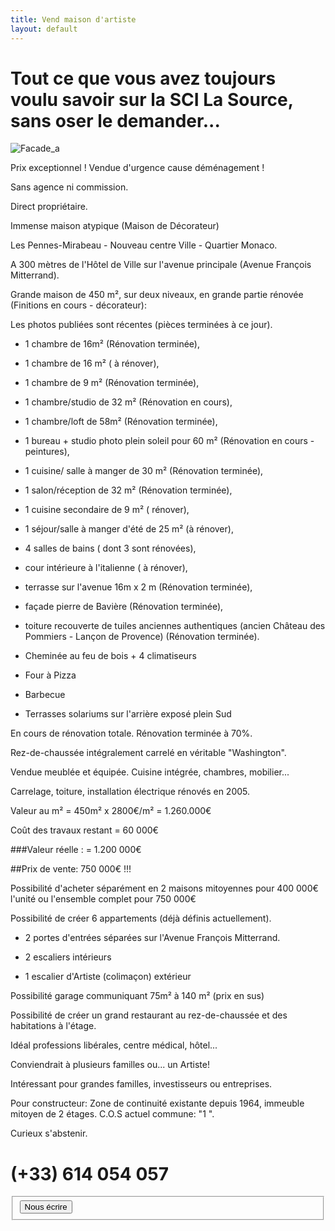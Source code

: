 ```yaml
---
title: Vend maison d'artiste
layout: default
---
```


# Tout ce que vous avez toujours voulu savoir sur la SCI La Source, sans oser le demander...

![Facade_a](http://jeuneespoir.free.fr/vendmaison/gifs/facade_a.jpg)

Prix exceptionnel ! Vendue d'urgence cause déménagement !

Sans agence ni commission. 

Direct propriétaire.

Immense maison atypique (Maison de Décorateur)

Les Pennes-Mirabeau - Nouveau centre Ville - Quartier Monaco.

A 300 mètres de l'Hôtel de Ville sur l'avenue principale (Avenue François Mitterrand).

Grande maison de 450 m², sur deux niveaux, en grande partie rénovée (Finitions en cours - décorateur):

Les photos publiées sont récentes (pièces terminées à ce jour).

  - 1 chambre de 16m² (Rénovation terminée),
  - 1 chambre de 16 m² ( à rénover),
  - 1 chambre de 9 m² (Rénovation terminée),
  - 1 chambre/studio de 32 m² (Rénovation en cours),
  - 1 chambre/loft de 58m² (Rénovation terminée),
  - 1 bureau + studio photo plein soleil pour 60 m² (Rénovation en cours - peintures),
  - 1 cuisine/ salle à manger de 30 m² (Rénovation terminée),
  - 1 salon/réception de 32 m² (Rénovation terminée),
  - 1 cuisine secondaire de 9 m² ( rénover),
  - 1 séjour/salle à manger d'été de 25 m² (à rénover),
  - 4 salles de bains ( dont 3 sont rénovées),
  - cour intérieure à l'italienne ( à rénover),
  - terrasse sur l'avenue 16m x 2 m (Rénovation terminée),
  - façade pierre de Bavière (Rénovation terminée),
  - toiture recouverte de tuiles anciennes authentiques (ancien Château des Pommiers - Lançon de Provence) (Rénovation terminée).

  - Cheminée au feu de bois + 4 climatiseurs
  - Four à Pizza
  - Barbecue
  - Terrasses solariums sur l'arrière exposé plein Sud

En cours de rénovation totale. Rénovation terminée à 70%.

Rez-de-chaussée intégralement carrelé en véritable "Washington".

Vendue  meublée et équipée. Cuisine intégrée, chambres, mobilier...

Carrelage, toiture, installation électrique rénovés en 2005.

Valeur au m² = 450m² x 2800€/m² = 1.260.000€

Coût des travaux restant        =    60 000€

###Valeur réelle :                =  1.200 000€

##Prix de vente: 750 000€ !!!

Possibilité d'acheter séparément en 2 maisons mitoyennes pour 400 000€ l'unité ou l'ensemble complet pour 750 000€

Possibilité de créer 6 appartements (déjà définis actuellement).

 - 2 portes d'entrées séparées sur l'Avenue François Mitterrand.

 - 2 escaliers intérieurs
 - 1 escalier d'Artiste (colimaçon) extérieur

Possibilité garage communiquant 75m² à 140 m² (prix en sus)

Possibilité de créer un grand restaurant au rez-de-chaussée et des habitations à l'étage.

Idéal professions libérales, centre médical, hôtel...

Conviendrait à plusieurs familles ou... un Artiste!

Intéressant pour grandes familles, investisseurs ou entreprises.

Pour constructeur: Zone de continuité existante depuis 1964, immeuble mitoyen de 2 étages. C.O.S actuel commune: "1 ".

Curieux s'abstenir.

# (+33) 614 054 057

<form enctype="text/plain" method="post" action="MAILTO:sci.lasource@laposte.net">
<fieldset>
<input type="submit" value="Nous écrire"></input>
</fieldset>
</form>
